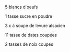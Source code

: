 5 blancs d'oeufs

1 tasse sucre en poudre

3 c à soupe de levure alsacien

11 tasse de dates coupées

2 tasses de noix coupes 